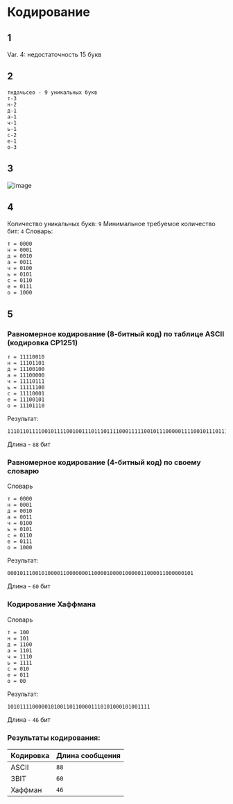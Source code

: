 # Кодирование
## 1
Var. 4: недостаточность 15 букв
## 2
```
тндачьсео - 9 уникальных букв
т-3
н-2
д-1
а-1
ч-1
ь-1
с-2
е-1
о-3
```
## 3
![image](https://github.com/user-attachments/assets/fd3c714e-d055-4573-9a1d-5f543939e708)
## 4
Количество уникальных букв: `9` Минимальное требуемое количество бит: `4`
Словарь:
```
т = 0000
н = 0001
д = 0010
а = 0011
ч = 0100
ь = 0101
с = 0110
е = 0111
о = 1000
```
## 5
### Равномерное кодирование (8-битный код) по таблице ASCII (кодировка CP1251)
```
т = 11110010
н = 11101101
д = 11100100
а = 11100000
ч = 11110111
ь = 11111100
с = 11110001
е = 11100101
о = 11101110
```
Результат:
```
111011011110010111100100111011101111000111110010111000001111001011101110111101111110110111101110111100011111001011111100
```
Длина - `88` бит

### Равномерное кодирование (4-битный код) по своему словарю
Словарь
```
т = 0000
н = 0001
д = 0010
а = 0011
ч = 0100
ь = 0101
с = 0110
е = 0111
о = 1000
```
Результат:
```
000101110010100001100000001100001000010000011000011000000101
```
Длина - `60` бит
### Кодирование Хаффмана
Словарь
```
т = 100
н = 101
д = 1100
а = 1101
ч = 1110
ь = 1111
с = 010
е = 011
о = 00
```
Результат:
```
1010111100000101001101100001110101000101001111
```
Длина - `46` бит
### Результаты кодирования:

| Кодировка | Длина сообщения |
|-----------|-----------------|
| ASCII     | `88`            |
| 3BIT      | `60`            |
| Хаффман   | `46`            |
